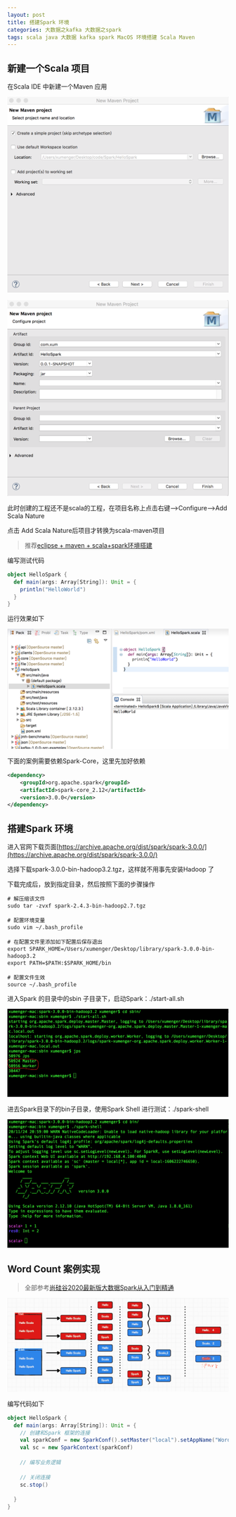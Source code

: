 ```yaml
---
layout: post
title: 搭建Spark 环境
categories: 大数据之kafka 大数据之spark
tags: scala java 大数据 kafka spark MacOS 环境搭建 Scala Maven 
---
```


## 新建一个Scala 项目

在Scala IDE 中新建一个Maven 应用

![](../media/image/2020-11-23/01-01.png)

![](../media/image/2020-11-23/01-02.png)

此时创建的工程还不是scala的工程，在项目名称上点击右键-->Configure-->Add Scala Nature

点击 Add Scala Nature后项目才转换为scala-maven项目

>推荐[eclipse + maven + scala+spark环境搭建](https://www.cnblogs.com/wmm15738807386/p/6723391.html)

编写测试代码

```scala
object HelloSpark {
  def main(args: Array[String]): Unit = {
    println("HelloWorld")
  }
}
```

运行效果如下

![](../media/image/2020-11-23/01-03.png)

下面的案例需要依赖Spark-Core，这里先加好依赖

```xml
<dependency>
    <groupId>org.apache.spark</groupId>  
    <artifactId>spark-core_2.12</artifactId>  
    <version>3.0.0</version>  
</dependency>
```

## 搭建Spark 环境

进入官网下载页面[https://archive.apache.org/dist/spark/spark-3.0.0/](https://archive.apache.org/dist/spark/spark-3.0.0/)

选择下载spark-3.0.0-bin-hadoop3.2.tgz，这样就不用事先安装Hadoop 了

下载完成后，放到指定目录，然后按照下面的步骤操作

```shell
# 解压缩该文件
sudo tar -zvxf spark-2.4.3-bin-hadoop2.7.tgz

# 配置环境变量
sudo vim ~/.bash_profile

# 在配置文件里添加如下配置后保存退出
export SPARK_HOME=/Users/xumenger/Desktop/library/spark-3.0.0-bin-hadoop3.2
export PATH=$PATH:$SPARK_HOME/bin

# 配置文件生效
source ~/.bash_profile
```

进入Spark 的目录中的sbin 子目录下，启动Spark：./start-all.sh

![](../media/image/2020-11-23/02-01.png)

进去Spark目录下的bin子目录，使用Spark Shell 进行测试：./spark-shell

![](../media/image/2020-11-23/02-02.png)

## Word Count 案例实现

>全部参考[尚硅谷2020最新版大数据Spark从入门到精通](https://www.bilibili.com/video/BV11A411L7CK?p=5)

![](../media/image/2020-11-23/03-01.png)

编写代码如下

```scala
object HelloSpark {
  def main(args: Array[String]): Unit = {
    // 创建和Spark 框架的连接
    val sparkConf = new SparkConf().setMaster("local").setAppName("WordCount")
    val sc = new SparkContext(sparkConf)

    // 编写业务逻辑

    // 关闭连接
    sc.stop()

  }
}
```